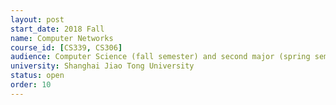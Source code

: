 ```yaml
---
layout: post
start_date: 2018 Fall
name: Computer Networks
course_id: [CS339, CS306]
audience: Computer Science (fall semester) and second major (spring semester) students
university: Shanghai Jiao Tong University
status: open
order: 10
---
```

